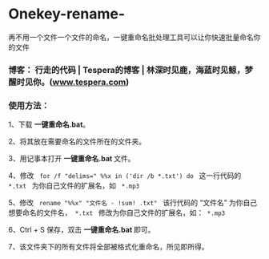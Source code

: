 # Onekey-rename-
再不用一个文件一个文件的命名，一键重命名批处理工具可以让你快速批量命名你的文件
### 博客： 行走的代码 | Tespera的博客 | 林深时见鹿，海蓝时见鲸，梦醒时见你。(www.tespera.com) 



### 使用方法：

1、下载 <b>一键重命名.bat</b>。

2、将其放在需要命名的文件所在的文件夹。

3、用记事本打开 <b>一键重命名.bat </b>文件。

4、修改 <code>  for  /f "delims=" %%x in ('dir /b *.txt') do </code>  这一行代码的 <code> *.txt </code> 为你自己文件的扩展名，如 <code> *.mp3 </code> 

5、修改 <code> rename "%%x" "文件名 - !sum! .txt" </code> 该行代码的 “文件名” 为你自己想要命名的文件名，<code> *.txt </code> 修改为你自己文件的扩展名，如：<code> *.mp3 </code> 

6、Ctrl + S 保存，双击 <b> 一键重命名.bat </b> 即可。

7、该文件夹下的所有文件将全部被格式化重命名，所见即所得。

